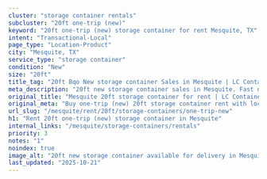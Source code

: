```yaml
---
cluster: "storage container rentals"
subcluster: "20ft one-trip (new)"
keyword: "20ft one-trip (new) storage container for rent Mesquite, TX"
intent: "Transactional-Local"
page_type: "Location-Product"
city: "Mesquite, TX"
service_type: "storage container"
condition: "New"
size: "20ft"
title_tag: "20ft Bqo New storage container Sales in Mesquite | LC Container"
meta_description: "20ft new storage container sales in Mesquite. Fast delivery, competitive pricing. Serving storage containers area. Quote ID: 9WR. Call (214) 524-4168 for your free quote today."
original_title: "Mesquite 20ft storage container for rent | LC Container"
original_meta: "Buy one-trip (new) 20ft storage container rent with local delivery in Mesquite, TX. LC Container — local Since 2003. Request a fast quote today."
url_slug: "/mesquite/rent/20ft/storage-containers/one-trip-new"
h1: "Rent 20ft one-trip (new) storage container in Mesquite"
internal_links: "/mesquite/storage-containers/rentals"
priority: 3
notes: "1"
noindex: true
image_alt: "20ft new storage container available for delivery in Mesquite"
last_updated: "2025-10-21"
---
```


<!-- TODO: Add unique city/inventory copy, images, and internal links here. -->
